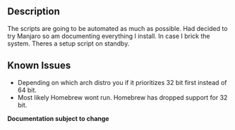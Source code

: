 ## Description

The scripts are going to be automated as much as possible.
Had decided to try Manjaro so am documenting everything I install.
In case I brick the system. Theres a setup script on standby.


## Known Issues

- Depending on which arch distro you if it prioritizes 32 bit first instead of 64 bit.
- Most likely Homebrew wont run. Homebrew has dropped support for 32 bit.

**Documentation subject to change**
